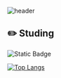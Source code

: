 ![header](https://capsule-render.vercel.app/api?type=venom&color=035951&height=300&section=header&text=Code-D&fontSize=90&fontColor=f20505)

:pencil2: Studing
---
![Static Badge](https://img.shields.io/badge/Javascript-F7DF1E?style=flat&logo=javascript&logoColor=black)

[![Top Langs](https://github-readme-stats.vercel.app/api/top-langs/?username=Code-D-03&layout=donut-vertical)](https://github.com/anuraghazra/github-readme-stats)
